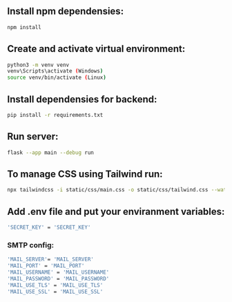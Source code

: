 
## Install npm dependensies:
```bash
npm install
```

## Create and activate virtual environment:
```bash
python3 -m venv venv
venv\Scripts\activate (Windows)
source venv/bin/activate (Linux)
```

## Install dependensies for backend:
```bash
pip install -r requirements.txt
```

## Run server:
```bash
flask --app main --debug run
```

## To manage CSS using Tailwind run:
```bash
npx tailwindcss -i static/css/main.css -o static/css/tailwind.css --watch
```

## Add .env file and put your enviranment variables:
```bash
'SECRET_KEY' = 'SECRET_KEY'
```

### SMTP config: 
```bash
'MAIL_SERVER'= 'MAIL_SERVER'
'MAIL_PORT' = 'MAIL_PORT'
'MAIL_USERNAME' = 'MAIL_USERNAME'
'MAIL_PASSWORD' = 'MAIL_PASSWORD'
'MAIL_USE_TLS' = 'MAIL_USE_TLS'
'MAIL_USE_SSL' = 'MAIL_USE_SSL'
```